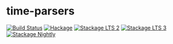 # time-parsers

[![Build Status](https://travis-ci.org/phadej/time-parsers.svg?branch=master)](https://travis-ci.org/phadej/time-parsers)
[![Hackage](https://img.shields.io/hackage/v/time-parsers.svg)](http://hackage.haskell.org/package/time-parsers)
[![Stackage LTS 2](http://stackage.org/package/time-parsers/badge/lts-2)](http://stackage.org/lts-2/package/time-parsers)
[![Stackage LTS 3](http://stackage.org/package/time-parsers/badge/lts-3)](http://stackage.org/lts-3/package/time-parsers)
[![Stackage Nightly](http://stackage.org/package/time-parsers/badge/nightly)](http://stackage.org/nightly/package/time-parsers)
